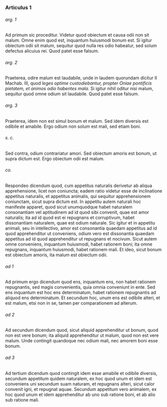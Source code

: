 ### Articulus 1

###### arg. 1
Ad primum sic proceditur. Videtur quod obiectum et causa odii non sit malum. Omne enim quod est, inquantum huiusmodi bonum est. Si igitur obiectum odii sit malum, sequitur quod nulla res odio habeatur, sed solum defectus alicuius rei. Quod patet esse falsum.

###### arg. 2
Praeterea, odire malum est laudabile, unde in laudem quorundam dicitur II Machab. III, quod *leges optime custodiebantur, propter Oniae pontificis pietatem, et animos odio habentes mala*. Si igitur nihil oditur nisi malum, sequitur quod omne odium sit laudabile. Quod patet esse falsum.

###### arg. 3
Praeterea, idem non est simul bonum et malum. Sed idem diversis est odibile et amabile. Ergo odium non solum est mali, sed etiam boni.

###### s. c.
Sed contra, odium contrariatur amori. Sed obiectum amoris est bonum, ut supra dictum est. Ergo obiectum odii est malum.

###### co.
Respondeo dicendum quod, cum appetitus naturalis derivetur ab aliqua apprehensione, licet non coniuncta; eadem ratio videtur esse de inclinatione appetitus naturalis, et appetitus animalis, qui sequitur apprehensionem coniunctam, sicut supra dictum est. In appetitu autem naturali hoc manifeste apparet, quod sicut unumquodque habet naturalem consonantiam vel aptitudinem ad id quod sibi convenit, quae est amor naturalis; ita ad id quod est ei repugnans et corruptivum, habet dissonantiam naturalem, quae est odium naturale. Sic igitur et in appetitu animali, seu in intellectivo, amor est consonantia quaedam appetitus ad id quod apprehenditur ut conveniens, odium vero est dissonantia quaedam appetitus ad id quod apprehenditur ut repugnans et nocivum. Sicut autem omne conveniens, inquantum huiusmodi, habet rationem boni; ita omne repugnans, inquantum huiusmodi, habet rationem mali. Et ideo, sicut bonum est obiectum amoris, ita malum est obiectum odii.

###### ad 1
Ad primum ergo dicendum quod ens, inquantum ens, non habet rationem repugnantis, sed magis convenientis, quia omnia conveniunt in ente. Sed ens inquantum est hoc ens determinatum, habet rationem repugnantis ad aliquod ens determinatum. Et secundum hoc, unum ens est odibile alteri, et est malum, etsi non in se, tamen per comparationem ad alterum.

###### ad 2
Ad secundum dicendum quod, sicut aliquid apprehenditur ut bonum, quod non est vere bonum; ita aliquid apprehenditur ut malum, quod non est vere malum. Unde contingit quandoque nec odium mali, nec amorem boni esse bonum.

###### ad 3
Ad tertium dicendum quod contingit idem esse amabile et odibile diversis, secundum appetitum quidem naturalem, ex hoc quod unum et idem est conveniens uni secundum suam naturam, et repugnans alteri, sicut calor convenit igni, et repugnat aquae. Secundum appetitum vero animalem, ex hoc quod unum et idem apprehenditur ab uno sub ratione boni, et ab alio sub ratione mali.

